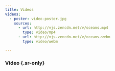 ```yaml
---
title: Videos
videos:
  - poster: video-poster.jpg
    sources:
      - url: http://vjs.zencdn.net/v/oceans.mp4
        type: video/mp4
      - url: http://vjs.zencdn.net/v/oceans.webm
        type: video/webm

---
```


### Video {.sr-only}
